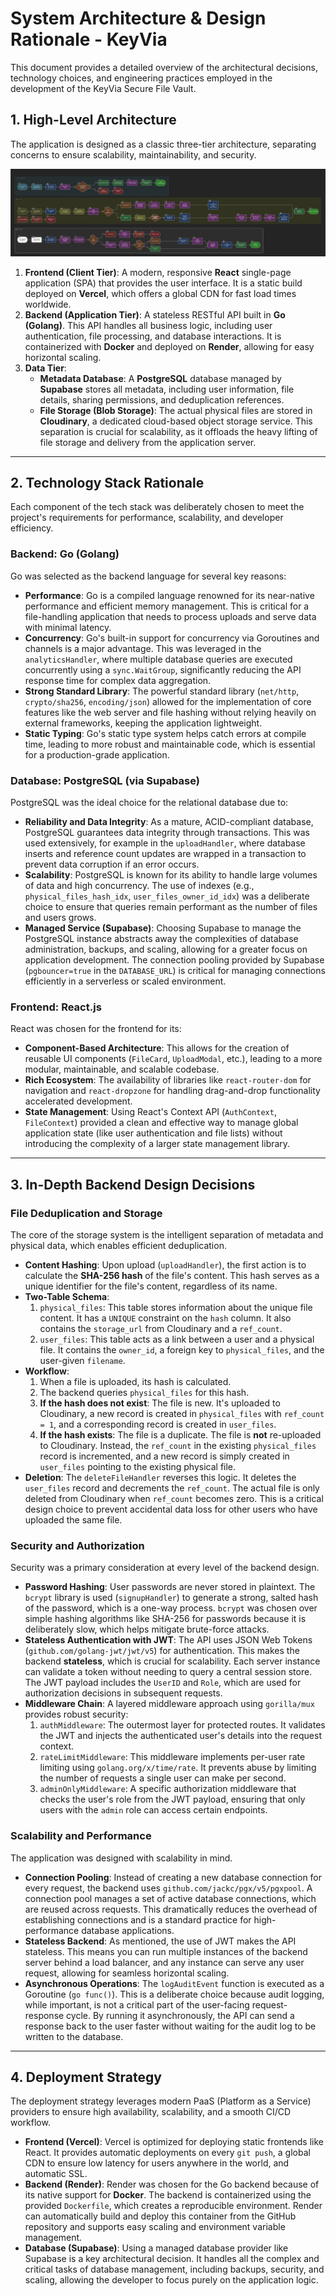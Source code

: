 # System Architecture & Design Rationale - KeyVia

This document provides a detailed overview of the architectural decisions, technology choices, and engineering practices employed in the development of the KeyVia Secure File Vault.

## 1. High-Level Architecture

The application is designed as a classic three-tier architecture, separating concerns to ensure scalability, maintainability, and security.

<p align="center">
  <img src="frontend/keyvia/public/flowchart.png"/>
</p>

1.  **Frontend (Client Tier)**: A modern, responsive **React** single-page application (SPA) that provides the user interface. It is a static build deployed on **Vercel**, which offers a global CDN for fast load times worldwide.
2.  **Backend (Application Tier)**: A stateless RESTful API built in **Go (Golang)**. This API handles all business logic, including user authentication, file processing, and database interactions. It is containerized with **Docker** and deployed on **Render**, allowing for easy horizontal scaling.
3.  **Data Tier**:
    * **Metadata Database**: A **PostgreSQL** database managed by **Supabase** stores all metadata, including user information, file details, sharing permissions, and deduplication references.
    * **File Storage (Blob Storage)**: The actual physical files are stored in **Cloudinary**, a dedicated cloud-based object storage service. This separation is crucial for scalability, as it offloads the heavy lifting of file storage and delivery from the application server.

---

## 2. Technology Stack Rationale

Each component of the tech stack was deliberately chosen to meet the project's requirements for performance, scalability, and developer efficiency.

### Backend: Go (Golang)
Go was selected as the backend language for several key reasons:

* **Performance**: Go is a compiled language renowned for its near-native performance and efficient memory management. This is critical for a file-handling application that needs to process uploads and serve data with minimal latency.
* **Concurrency**: Go's built-in support for concurrency via Goroutines and channels is a major advantage. This was leveraged in the `analyticsHandler`, where multiple database queries are executed concurrently using a `sync.WaitGroup`, significantly reducing the API response time for complex data aggregation.
* **Strong Standard Library**: The powerful standard library (`net/http`, `crypto/sha256`, `encoding/json`) allowed for the implementation of core features like the web server and file hashing without relying heavily on external frameworks, keeping the application lightweight.
* **Static Typing**: Go's static type system helps catch errors at compile time, leading to more robust and maintainable code, which is essential for a production-grade application.

### Database: PostgreSQL (via Supabase)
PostgreSQL was the ideal choice for the relational database due to:

* **Reliability and Data Integrity**: As a mature, ACID-compliant database, PostgreSQL guarantees data integrity through transactions. This was used extensively, for example in the `uploadHandler`, where database inserts and reference count updates are wrapped in a transaction to prevent data corruption if an error occurs.
* **Scalability**: PostgreSQL is known for its ability to handle large volumes of data and high concurrency. The use of indexes (e.g., `physical_files_hash_idx`, `user_files_owner_id_idx`) was a deliberate choice to ensure that queries remain performant as the number of files and users grows.
* **Managed Service (Supabase)**: Choosing Supabase to manage the PostgreSQL instance abstracts away the complexities of database administration, backups, and scaling, allowing for a greater focus on application development. The connection pooling provided by Supabase (`pgbouncer=true` in the `DATABASE_URL`) is critical for managing connections efficiently in a serverless or scaled environment.

### Frontend: React.js
React was chosen for the frontend for its:

* **Component-Based Architecture**: This allows for the creation of reusable UI components (`FileCard`, `UploadModal`, etc.), leading to a more modular, maintainable, and scalable codebase.
* **Rich Ecosystem**: The availability of libraries like `react-router-dom` for navigation and `react-dropzone` for handling drag-and-drop functionality accelerated development.
* **State Management**: Using React's Context API (`AuthContext`, `FileContext`) provided a clean and effective way to manage global application state (like user authentication and file lists) without introducing the complexity of a larger state management library.

---

## 3. In-Depth Backend Design Decisions

### File Deduplication and Storage
The core of the storage system is the intelligent separation of metadata and physical data, which enables efficient deduplication.

* **Content Hashing**: Upon upload (`uploadHandler`), the first action is to calculate the **SHA-256 hash** of the file's content. This hash serves as a unique identifier for the file's content, regardless of its name.
* **Two-Table Schema**:
    1.  `physical_files`: This table stores information about the unique file content. It has a `UNIQUE` constraint on the `hash` column. It also contains the `storage_url` from Cloudinary and a `ref_count`.
    2.  `user_files`: This table acts as a link between a user and a physical file. It contains the `owner_id`, a foreign key to `physical_files`, and the user-given `filename`.
* **Workflow**:
    1.  When a file is uploaded, its hash is calculated.
    2.  The backend queries `physical_files` for this hash.
    3.  **If the hash does not exist**: The file is new. It's uploaded to Cloudinary, a new record is created in `physical_files` with `ref_count = 1`, and a corresponding record is created in `user_files`.
    4.  **If the hash exists**: The file is a duplicate. The file is **not** re-uploaded to Cloudinary. Instead, the `ref_count` in the existing `physical_files` record is incremented, and a new record is simply created in `user_files` pointing to the existing physical file.
* **Deletion**: The `deleteFileHandler` reverses this logic. It deletes the `user_files` record and decrements the `ref_count`. The actual file is only deleted from Cloudinary when `ref_count` becomes zero. This is a critical design choice to prevent accidental data loss for other users who have uploaded the same file.

### Security and Authorization
Security was a primary consideration at every level of the backend design.

* **Password Hashing**: User passwords are never stored in plaintext. The `bcrypt` library is used (`signupHandler`) to generate a strong, salted hash of the password, which is a one-way process. `bcrypt` was chosen over simple hashing algorithms like SHA-256 for passwords because it is deliberately slow, which helps mitigate brute-force attacks.
* **Stateless Authentication with JWT**: The API uses JSON Web Tokens (`github.com/golang-jwt/jwt/v5`) for authentication. This makes the backend **stateless**, which is crucial for scalability. Each server instance can validate a token without needing to query a central session store. The JWT payload includes the `UserID` and `Role`, which are used for authorization decisions in subsequent requests.
* **Middleware Chain**: A layered middleware approach using `gorilla/mux` provides robust security:
    1.  `authMiddleware`: The outermost layer for protected routes. It validates the JWT and injects the authenticated user's details into the request context.
    2.  `rateLimitMiddleware`: This middleware implements per-user rate limiting using `golang.org/x/time/rate`. It prevents abuse by limiting the number of requests a single user can make per second.
    3.  `adminOnlyMiddleware`: A specific authorization middleware that checks the user's role from the JWT payload, ensuring that only users with the `admin` role can access certain endpoints.

### Scalability and Performance
The application was designed with scalability in mind.

* **Connection Pooling**: Instead of creating a new database connection for every request, the backend uses `github.com/jackc/pgx/v5/pgxpool`. A connection pool manages a set of active database connections, which are reused across requests. This dramatically reduces the overhead of establishing connections and is a standard practice for high-performance database applications.
* **Stateless Backend**: As mentioned, the use of JWT makes the API stateless. This means you can run multiple instances of the backend server behind a load balancer, and any instance can serve any user request, allowing for seamless horizontal scaling.
* **Asynchronous Operations**: The `logAuditEvent` function is executed as a Goroutine (`go func()`). This is a deliberate choice because audit logging, while important, is not a critical part of the user-facing request-response cycle. By running it asynchronously, the API can send a response back to the user faster without waiting for the audit log to be written to the database.

---

## 4. Deployment Strategy

The deployment strategy leverages modern PaaS (Platform as a Service) providers to ensure high availability, scalability, and a smooth CI/CD workflow.

* **Frontend (Vercel)**: Vercel is optimized for deploying static frontends like React. It provides automatic deployments on every `git push`, a global CDN to ensure low latency for users anywhere in the world, and automatic SSL.
* **Backend (Render)**: Render was chosen for the Go backend because of its native support for **Docker**. The backend is containerized using the provided `Dockerfile`, which creates a reproducible environment. Render can automatically build and deploy this container from the GitHub repository and supports easy scaling and environment variable management.
* **Database (Supabase)**: Using a managed database provider like Supabase is a key architectural decision. It handles all the complex and critical tasks of database management, including backups, security, and scaling, allowing the developer to focus purely on the application logic.
